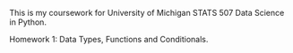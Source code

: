 This is my coursework for University of Michigan STATS 507 Data Science in Python.

Homework 1: Data Types, Functions and Conditionals.
